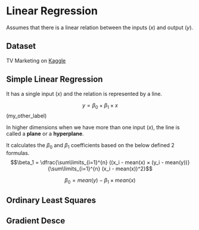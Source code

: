 # Linear Regression
Assumes that there is a linear relation between the inputs $(x)$ and output $(y)$.

## Dataset
TV Marketing on [Kaggle](https://www.kaggle.com/datasets/devzohaib/tvmarketingcsv)

## Simple Linear Regression
It has a single input $(x)$ and the relation is represented by a line. 

$$y = \beta_0 + \beta_1×x$$(my_other_label)

In higher dimensions when we have more than one input $(x)$, the line is called a **plane** or a **hyperplane**.

It calculates the $\beta_0$ and $\beta_1$ coefficients based on the below defined 2 formulas. 
$$\beta_1 = \dfrac{\sum\limits_{i=1}^{n} ((x_i - mean(x) × (y_i - mean(y))}{\sum\limits_{i=1}^{n} (x_i - mean(x))^2}$$

$$\beta_0 = mean(y) − \beta_1 × mean(x)$$



## Ordinary Least Squares

## Gradient Desce
